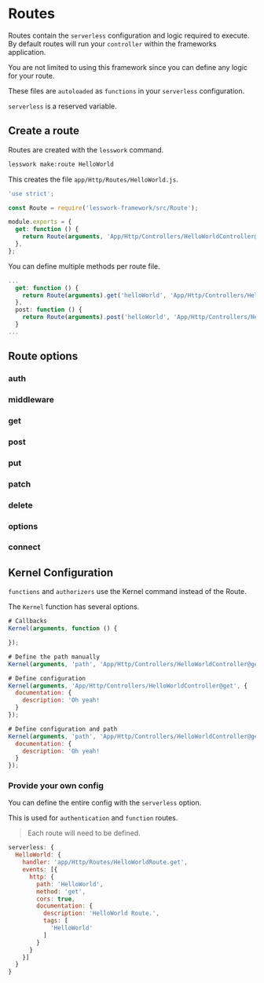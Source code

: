 # Routes
Routes contain the `serverless` configuration and logic required to execute. By default routes will run your `controller` within the frameworks application.

You are not limited to using this framework since you can define any logic for your route.

These files are `autoloaded` as `functions` in your `serverless` configuration.

`serverless` is a reserved variable. 

## Create a route

Routes are created with the `lesswork` command.

```bash
lesswork make:route HelloWorld
```

This creates the file `app/Http/Routes/HelloWorld.js`.

```js
'use strict';

const Route = require('lesswork-framework/src/Route');

module.exports = {
  get: function () {
    return Route(arguments, 'App/Http/Controllers/HelloWorldController@get');
  },
};
```

You can define multiple methods per route file.
```js
...
  get: function () {
    return Route(arguments).get('helloWorld', 'App/Http/Controllers/HelloWorldController@get');
  },
  post: function () {
    return Route(arguments).post('helloWorld', 'App/Http/Controllers/HelloWorldController@post');
  }
...
```

## Route options

### auth
### middleware 


### get 
### post 
### put
### patch
### delete 
### options
### connect



## Kernel Configuration
`functions` and `authorizers` use the Kernel command instead of the Route.


The `Kernel` function has several options.

```js
# Callbacks
Kernel(arguments, function () {

});

# Define the path manually
Kernel(arguments, 'path', 'App/Http/Controllers/HelloWorldController@get');

# Define configuration
Kernel(arguments, 'App/Http/Controllers/HelloWorldController@get', {
  documentation: {
    description: 'Oh yeah!
  }
});

# Define configuration and path
Kernel(arguments, 'path', 'App/Http/Controllers/HelloWorldController@get', {
  documentation: {
    description: 'Oh yeah!
  }
});
```


 ###  Provide your own config
  You can define the entire config with the `serverless` option.

  This is used for `authentication` and `function` routes.

  > Each route will need to be defined.

  ```js
  serverless: {
    HelloWorld: {
      handler: 'app/Http/Routes/HelloWorldRoute.get',
      events: [{
        http: {
          path: 'HelloWorld',
          method: 'get',
          cors: true,
          documentation: {
            description: 'HelloWorld Route.',
            tags: [
              'HelloWorld'
            ]
          }
        }
      }]
    }
  }
  ```